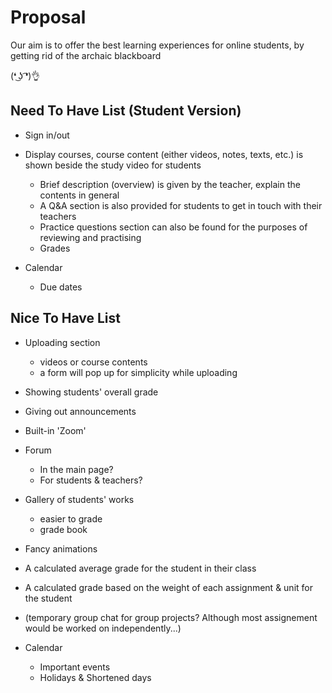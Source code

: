 # Proposal

Our aim is to offer the best learning experiences for online students, by getting rid of the archaic blackboard 

(❛ ͜ʖ ͡❛)👌


## Need To Have List (Student Version)

- Sign in/out

- Display courses, course content (either videos, notes, texts, etc.) is shown beside the study video for students 
    - Brief description (overview) is given by the teacher, explain the contents in general
    - A Q&A section is also provided for students to get in touch with their teachers
    - Practice questions section can also be found for the purposes of reviewing and practising
    - Grades

- Calendar
    - Due dates




## Nice To Have List

- Uploading section
    - videos or course contents
    - a form will pop up for simplicity while uploading

- Showing students' overall grade

- Giving out announcements 

- Built-in 'Zoom'

- Forum
    - In the main page?
    - For students & teachers?

- Gallery of students' works
    - easier to grade
    - grade book

- Fancy animations
- A calculated average grade for the student in their class
- A calculated grade based on the weight of each assignment & unit for the student

- (temporary group chat for group projects? Although most assignement would be worked on independently...)

- Calendar 
    - Important events
    - Holidays & Shortened days

